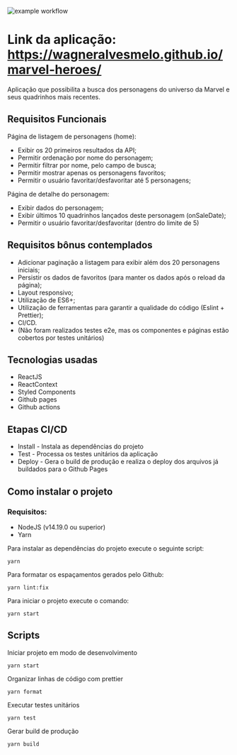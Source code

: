 ![example workflow](https://github.com/WagnerAlvesMelo/marvel-heroes/actions/workflows/main.yml/badge.svg)

# Link da aplicação: https://wagneralvesmelo.github.io/marvel-heroes/

Aplicação que possibilita a busca dos personagens do universo da Marvel e seus quadrinhos mais recentes.

## Requisitos Funcionais

Página de listagem de personagens (home):

- Exibir os 20 primeiros resultados da API;
- Permitir ordenação por nome do personagem;
- Permitir filtrar por nome, pelo campo de busca;
- Permitir mostrar apenas os personagens favoritos;
- Permitir o usuário favoritar/desfavoritar até 5 personagens;

Página de detalhe do personagem:

- Exibir dados do personagem;
- Exibir últimos 10 quadrinhos lançados deste personagem (onSaleDate);
- Permitir o usuário favoritar/desfavoritar (dentro do limite de 5)

## Requisitos bônus contemplados

- Adicionar paginação a listagem para exibir além dos 20 personagens iniciais;
- Persistir os dados de favoritos (para manter os dados após o reload da página);
- Layout responsivo;
- Utilização de ES6+;
- Utilização de ferramentas para garantir a qualidade do código (Eslint + Prettier);
- CI/CD.
- (Não foram realizados testes e2e, mas os componentes e páginas estão cobertos por testes unitários)

## Tecnologias usadas

- ReactJS
- ReactContext
- Styled Components
- Github pages
- Github actions

## Etapas CI/CD

- Install - Instala as dependências do projeto
- Test - Processa os testes unitários da aplicação
- Deploy - Gera o build de produção e realiza o deploy dos arquivos já buildados para o Github Pages

## Como instalar o projeto

### Requisitos:

- NodeJS (v14.19.0 ou superior)
- Yarn

Para instalar as dependências do projeto execute o seguinte script:

```
yarn
```

Para formatar os espaçamentos gerados pelo Github:

```
yarn lint:fix
```

Para iniciar o projeto execute o comando:

```
yarn start
```

## Scripts

Iniciar projeto em modo de desenvolvimento

```
yarn start
```

Organizar linhas de código com prettier

```
yarn format
```

Executar testes unitários

```
yarn test
```

Gerar build de produção

```
yarn build
```

